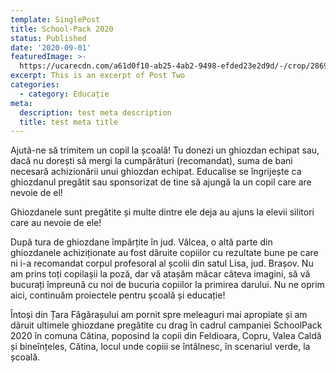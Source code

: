 ```yaml
---
template: SinglePost
title: School-Pack 2020
status: Published
date: '2020-09-01'
featuredImage: >-
  https://ucarecdn.com/a61d0f10-ab25-4ab2-9498-efded23e2d9d/-/crop/2869x694/0,355/-/preview/
excerpt: This is an excerpt of Post Two
categories:
  - category: Educație
meta:
  description: test meta description
  title: test meta title
---
```

Ajută-ne să trimitem un copil la școală! Tu donezi un ghiozdan echipat sau, dacă nu dorești să mergi la cumpărături (recomandat), suma de bani necesară achizionării unui ghiozdan echipat. Educalise se îngrijește ca ghiozdanul pregătit sau sponsorizat de tine să ajungă la un copil care are nevoie de el!

Ghiozdanele sunt pregătite și multe dintre ele deja au ajuns la elevii silitori care au nevoie de ele!

După tura de ghiozdane împărțite în jud. Vâlcea, o altă parte din ghiozdanele achiziționate au fost dăruite copiilor cu rezultate bune pe care ni i-a recomandat corpul profesoral al școlii din satul Lisa, jud. Brașov. Nu am prins toți copilașii la poză, dar vă atașăm măcar câteva imagini, să vă bucurați împreună cu noi de bucuria copiilor la primirea darului. Nu ne oprim aici, continuăm proiectele pentru școală și educație!

Întoși din Țara Făgărașului am pornit spre meleaguri mai apropiate și am dăruit ultimele ghiozdane pregătite cu drag în cadrul campaniei SchoolPack 2020 în comuna Cătina, poposind la copii din Feldioara, Copru, Valea Caldă și bineînțeles, Cătina, locul unde copiii se întâlnesc, în scenariul verde, la școală.
